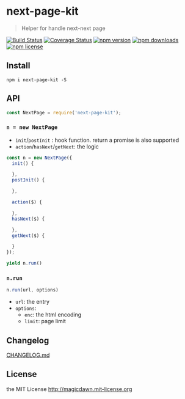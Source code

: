 # next-page-kit
> Helper for handle next-next page

[![Build Status](https://img.shields.io/travis/magicdawn/next-page-kit.svg?style=flat-square)](https://travis-ci.org/magicdawn/next-page-kit)
[![Coverage Status](https://img.shields.io/coveralls/magicdawn/next-page-kit.svg?style=flat-square)](https://coveralls.io/github/magicdawn/next-page-kit?branch=master)
[![npm version](https://img.shields.io/npm/v/next-page-kit.svg?style=flat-square)](https://www.npmjs.com/package/next-page-kit)
[![npm downloads](https://img.shields.io/npm/dm/next-page-kit.svg?style=flat-square)](https://www.npmjs.com/package/next-page-kit)
[![npm license](https://img.shields.io/npm/l/next-page-kit.svg?style=flat-square)](http://magicdawn.mit-license.org)

## Install
```shell
npm i next-page-kit -S
```

## API
```js
const NextPage = require('next-page-kit');
```

### `n = new NextPage`
- `init`/`postInit` : hook function. return a promise is also supported
- `action`/`hasNext`/`getNext`: the logic

```js
const n = new NextPage({
  init() {

  },
  postInit() {

  },

  action($) {

  },
  hasNext($) {

  },
  getNext($) {

  }
});

yield n.run()
```

### `n.run`

```js
n.run(url, options)
```

- `url`: the entry
- `options`:
  - `enc`: the html encoding
  - `limit`: page limit

## Changelog
[CHANGELOG.md](CHANGELOG.md)

## License
the MIT License http://magicdawn.mit-license.org